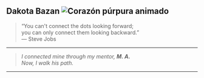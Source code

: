 ## Dakota Bazan ![Corazón púrpura animado](https://media.giphy.com/media/8uk3h47JvwFgazeMRS/giphy.gif)

> “You can't connect the dots looking forward;  
> you can only connect them looking backward.”  
> — Steve Jobs

---

> *I connected mine through my mentor, **M. A.**  
> Now, I walk his path.*

---



